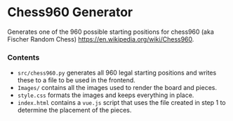 # Chess960 Generator

Generates one of the 960 possible starting positions for chess960 (aka Fischer Random Chess) https://en.wikipedia.org/wiki/Chess960.

### Contents

- `src/chess960.py` generates all 960 legal starting positions and writes these to a file to be used in the frontend.
- `Images/` contains all the images used to render the board and pieces.
- `style.css` formats the images and keeps everything in place.
- `index.html` contains a `vue.js` script that uses the file created in step 1 to determine the placement of the pieces.